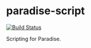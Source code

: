 paradise-script
===============

[![Build Status](https://travis-ci.org/maxdeviant/paradise-script.svg?branch=master)](https://travis-ci.org/maxdeviant/paradise-script)

Scripting for Paradise.
